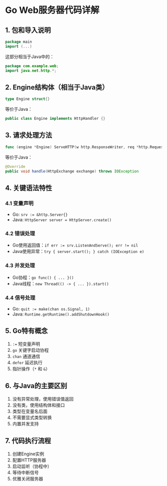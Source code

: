 # Go Web服务器代码详解

## 1. 包和导入说明
```go
package main
import (...)
```
这部分相当于Java中的：
```java
package com.example.web;
import java.net.http.*;
```

## 2. Engine结构体（相当于Java类）
```go
type Engine struct{}
```
等价于Java：
```java
public class Engine implements HttpHandler {}
```

## 3. 请求处理方法
```go
func (engine *Engine) ServeHTTP(w http.ResponseWriter, req *http.Request)
```
等价于Java：
```java
@Override
public void handle(HttpExchange exchange) throws IOException
```

## 4. 关键语法特性
### 4.1 变量声明
- Go: `srv := &http.Server{}`
- Java: `HttpServer server = HttpServer.create()`

### 4.2 错误处理
- Go使用返回值：`if err := srv.ListenAndServe(); err != nil`
- Java使用异常：`try { server.start(); } catch (IOException e)`

### 4.3 并发处理
- Go协程：`go func() { ... }()`
- Java线程：`new Thread(() -> { ... }).start()`

### 4.4 信号处理
- Go: `quit := make(chan os.Signal, 1)`
- Java: `Runtime.getRuntime().addShutdownHook()`

## 5. Go特有概念
1. `:=` 短变量声明
2. `go` 关键字启动协程
3. `chan` 通道通信
4. `defer` 延迟执行
5. 指针操作（`*` 和 `&`）

## 6. 与Java的主要区别
1. 没有异常处理，使用错误值返回
2. 没有类，使用结构体和接口
3. 类型在变量名后面
4. 不需要显式类型转换
5. 内置并发支持

## 7. 代码执行流程
1. 创建Engine实例
2. 配置HTTP服务器
3. 启动监听（协程中）
4. 等待中断信号
5. 优雅关闭服务器
